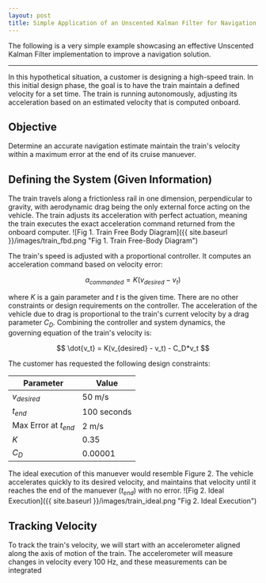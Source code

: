 ```yaml
---
layout: post
title: Simple Application of an Unscented Kalman Filter for Navigation
---
```


The following is a very simple example showcasing an effective Unscented Kalman Filter implementation to improve a navigation solution.

***

In this hypothetical situation, a customer is designing a high-speed train. In this initial design phase, the goal is to have the train maintain a defined velocity for a set time. The train is running autonomously, adjusting its acceleration based on an estimated velocity that is computed onboard. 

## Objective
Determine an accurate navigation estimate maintain the train's velocity within a maximum error at the end of its cruise manuever.

## Defining the System (Given Information)
The train travels along a frictionless rail in one dimension, perpendicular to gravity, with aerodynamic drag being the only external force acting on the vehicle. The train adjusts its acceleration with perfect actuation, meaning the train executes the exact acceleration command returned from the onboard computer. ![Fig 1. Train Free Body Diagram]({{ site.baseurl }}/images/train_fbd.png "Fig 1. Train Free-Body Diagram")

The train's speed is adjusted with a proportional controller. It computes an acceleration command based on velocity error:

$$ a_{commanded} = K(v_{desired} - v_{t}) $$

where $K$ is a gain parameter and $t$ is the given time. There are no other constraints or design requirements on the controller. The acceleration of the vehicle due to drag is proportional to the train's current velocity by a drag parameter $C_D$. Combining the controller and system dynamics, the governing equation of the train's velocity is:

$$ \dot{v_t} = K(v_{desired} - v_t) - C_D*v_t $$

The customer has requested the following design constraints:

| Parameter | Value | 
| --- | --- |
| $v_{desired}$ | 50 m/s |
| $t_{end}$ | 100 seconds |
| Max Error at $t_{end}$ | 2 m/s |
| $K$  | 0.35 | 
| $C_D$ | 0.00001 | 

The ideal execution of this manuever would resemble Figure 2. The vehicle accelerates quickly to its desired velocity, and maintains that velocity until it reaches the end of the manuever ($t_{end}$) with no error. ![Fig 2. Ideal Execution]({{ site.baseurl }}/images/train_ideal.png "Fig 2. Ideal Execution")

## Tracking Velocity
To track the train's velocity, we will start with an accelerometer aligned along the axis of motion of the train. The accelerometer will measure changes in velocity every 100 Hz, and these measurements can be integrated 


